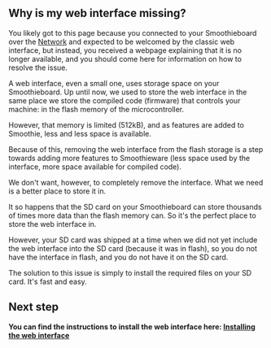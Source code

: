 
## Why is my web interface missing?

You likely got to this page because you connected to your Smoothieboard over the [Network](network) and expected to be welcomed by the classic web interface, but instead, you received a webpage explaining that it is no longer available, and you should come here for information on how to resolve the issue.

A web interface, even a small one, uses storage space on your Smoothieboard. Up until now, we used to store the web interface in the same place we store the compiled code (firmware) that controls your machine: in the flash memory of the microcontroller.

However, that memory is limited (512kB), and as features are added to Smoothie, less and less space is available.

Because of this, removing the web interface from the flash storage is a step towards adding more features to Smoothieware (less space used by the interface, more space available for compiled code).

We don't want, however, to completely remove the interface. What we need is a better place to store it in.

It so happens that the SD card on your Smoothieboard can store thousands of times more data than the flash memory can. So it's the perfect place to store the web interface in.

However, your SD card was shipped at a time when we did not yet include the web interface into the SD card (because it was in flash), so you do not have the interface in flash, and you do not have it on the SD card.

The solution to this issue is simply to install the required files on your SD card. It's fast and easy.

## Next step

**You can find the instructions to install the web interface here: [Installing the web interface](http://smoothieware.org/install-web-interface.md)**
